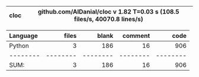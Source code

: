 cloc|github.com/AlDanial/cloc v 1.82  T=0.03 s (108.5 files/s, 40070.8 lines/s)
--- | ---

Language|files|blank|comment|code
:-------|-------:|-------:|-------:|-------:
Python|3|186|16|906
--------|--------|--------|--------|--------
SUM:|3|186|16|906
